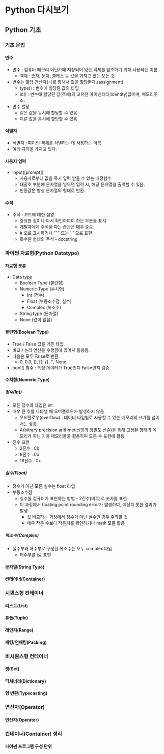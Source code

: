 # Python 다시보기



## Python 기초



### 기초 문법

#### 변수

- 변수 : 컴퓨터 메모리 어딘가에 저장되어 있는 객체를 참조하기 위해 사용되는 이름.
  - 객체 : 숫자, 문자, 클래스 등 값을 가지고 있는 모든 것
- 변수는 할당 연산자(=)를 통해서 값을 할당한다.(assignment)
  - type() : 변수에 할당된 값의 타입
  - id() : 변수에 할당된 값(객체)의 고유한 아이덴티티(identity)값이며, 메모리주소.
- 변수 할당
  - 같은 값을 동시에 할당할 수 있음
  - 다른 값을 동시에 할당할 수 있음



#### 식별자

- 식별자 : 파이썬 객체를 식별하는 데 사용하는 이름
- 여러 규칙을 가지고 있다.



#### 사용자 입력

- input([prompt])
  - 사용자로부터 값을 즉시 입력 받을 수 있는 내장함수
  - 대괄호 부분에 문자열을 넣으면 입력 시, 해당 문자열을 출력할 수 있음.
  - 반환값은 항상 문자열의 형태로 반환.



#### 주석

- 주석 : 코드에 대한 설명
  - 중요한 점이나 다시 확인하여야 하는 부분을 표시
  - 개발자에게 주석을 다는 습관은 매우 중요
  - \# 으로 표시하거나 """ 또는 ''' 으로 표현
  - 특수한 형태의 주석 - docstring



### 파이썬 자료형(Python Datatype)

#### 자료형 분류

- Data type
  - Boolean Type (불린형)
  - Numeric Type (수치형)
    - Int (정수)
    - Float (부동소수점, 실수)
    - Complex (복소수)
  - String type (문자열)
  - None (값이 없음)



#### 불린형(Boolean Type)

- True / False 값을 가진 타입.
- 비교 / 논리 연산을 수행함에 있어서 활용됨.
- 다음은 모두 False로 변환.
  - 0, 0.0, (), [], {}, '', None
- bool() 함수 : 특정 데이터가 True인지 False인지 검증



#### 수치형(Numeric Type)

##### 정수(Int)

- 모든 정수의 타입은 int
- 매우 큰 수를 나타낼 때 오버플로우가 발생하지 않음
  - 오버플로우(overflow) : 데이터 타입별로 사용할 수 있는 메모리의 크기를 넘어서는 상황
  - Arbitrary precision arithmetic(임의 정밀도 산술)을 통해 고정된 형태의 메모리가 아닌 가용 메모리들을 활용하여 모든 수 표현에 활용
- 진수 표현
  - 2진수 : 0b
  - 8진수 : 0o
  - 16진수 : 0x



##### 실수(Float)

- 정수가 아닌 모든 실수는 float 타입
- 부동소수점
  - 실수를 컴퓨터가 표현하는 방법 - 2진수(비트)로 숫자를 표현
  - 이 과정에서 floating point rounding error가 발생하여, 예상치 못한 결과가 발생
    - 값 비교하는 과정에서 정수가 아닌 실수인 경우 주의할 것
    - 매우 작은 수보다 작은지를 확인하거나 math 모듈 활용



##### 복소수(Complex)

- 실수부와 허수부로 구성된 복소수는 모두 complex 타입
  - 허수부를 j로 표현



#### 문자열(String Type)



#### 컨테이너(Container)



### 시퀀스형 컨테이너

 

#### 리스트(List)



#### 튜플(Tuple)



#### 레인지(Range)



#### 패킹/언패킹(Packing)



### 비시퀀스형 컨테이너



#### 셋(Set)



#### 딕셔너리(Dictionary)



#### 형 변환(Typecasting)



### 연산자(Operator)



#### 연산자(Operator)



### 컨테이너(Container) 정리



#### 파이썬 프로그램 구성 단위



